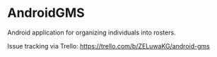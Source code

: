 # AndroidGMS
 Android application for organizing individuals into rosters.
 
 Issue tracking via Trello:
https://trello.com/b/ZELuwaKG/android-gms
